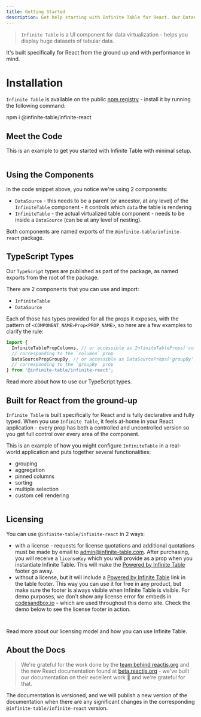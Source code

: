 ```yaml
---
title: Getting Started
description: Get help starting with Infinite Table for React. Our DataGrid component helps with sorting, filtering, row/column grouping, pivoting, aggregations ...
---
```


> `Infinite Table` is a UI component for data virtualization - helps you display huge datasets of tabular data.

It's built specifically for React from the ground up and with performance in mind.

# Installation

`Infinite Table` is available on the public [npm registry](https://www.npmjs.com/package/@infinite-table/infinite-react) - install it by running the following command:


<TerminalBlock>
npm i @infinite-table/infinite-react
</TerminalBlock>

## Meet the Code

<Sandpack>

<Description>

This is an example to get you started with Infinite Table with minimal setup.

</Description>

```ts file=meet-the-code.page.tsx

```

</Sandpack>

## Using the Components

In the code snippet above, you notice we're using 2 components:

- `DataSource` - this needs to be a parent (or ancestor, at any level) of the `InfiniteTable` component - it controls which `data` the table is rendering
- `InfiniteTable` - the actual virtualized table component - needs to be inside a `DataSource` (can be at any level of nesting).

Both components are named exports of the `@infinite-table/infinite-react` package.

## TypeScript Types

Our `TypeScript` types are published as part of the package, as named exports from the root of the package.

There are 2 components that you can use and import:

- `InfiniteTable`
- `DataSource`

Each of those has types provided for all the props it exposes, with the pattern of `<COMPONENT_NAME>Prop<PROP_NAME>`, so here are a few examples to clarify the rule:

```ts
import {
  InfiniteTablePropColumns, // or accessible as InfiniteTableProps['columns']
  // corresponding to the `columns` prop
  DataSourcePropGroupBy, // or accessible as DataSourceProps['groupBy']
  // corresponding to the `groupBy` prop
} from '@infinite-table/infinite-react';
```


<HeroCards>
<YouWillLearnCard title="Learn about our TypeScript typings" path="/docs/learn/getting-started/typescript-types">
Read more about how to use our TypeScript types.
</YouWillLearnCard>

</HeroCards>


## Built for React from the ground-up

`Infinite Table` is built specifically for React and is fully declarative and fully typed. When you use `Infinite Table`, it feels at-home in your React application - every prop has both a controlled and uncontrolled version so you get full control over every area of the component.


<Sandpack>

<Description>

This is an example of how you might configure `InfiniteTable` in a real-world application and puts together several functionalities:
 * grouping
 * aggregation
 * pinned columns
 * sorting
 * multiple selection
 * custom cell rendering
 
</Description>

```ts file=full-demo.page.tsx
```

</Sandpack>


## Licensing

You can use `@infinite-table/infinite-react` in 2 ways:

- with a license - requests for license quotations and additional quotations must be made by email to admin@infinite-table.com. After purchasing, you will receive a `licenseKey` which you will provide as a prop when you instantiate Infinite Table. This will make the [Powered by Infinite Table](https://infinite-table.com) footer go away.
- without a license, but it will include a [Powered by Infinite Table](https://infinite-table.com) link in the table footer. This way you can use it for free in any product, but make sure the footer is always visible when Infinite Table is visible. For demo purposes, we don't show any license error for embeds in [codesandbox.io](https://codesandbox.io) - which are used throughout this demo site. Check the demo below to see the license footer in action.

<Sandpack title="Invalid License Demo">

```ts file=invalid-license.page.tsx

```

```ts file=data.tsx

```

</Sandpack>


<HeroCards>
<YouWillLearnCard title="More on Licensing" path="/docs/learn/getting-started/licensing">
Read more about our licensing model and how you can use Infinite Table.
</YouWillLearnCard>

</HeroCards>


## About the Docs

> We're grateful for the work done by the [team behind reactjs.org](https://github.com/reactjs/reactjs.org) and the new React documentation found at [beta.reactjs.org](https://beta.reactjs.org/) - we've built our documentation on their excellent work 🙏 and we're grateful for that.

The documentation is versioned, and we will publish a new version of the documentation when there are any significant changes in the corresponding `@infinite-table/infinite-react` version.
